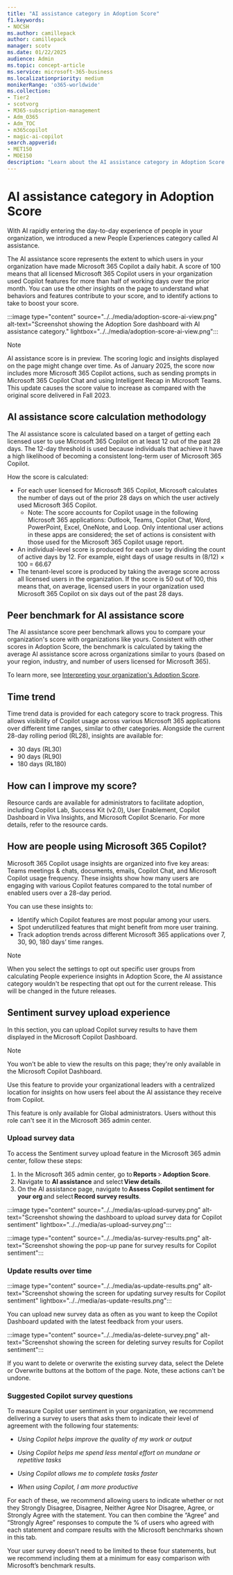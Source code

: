 ```yaml
---
title: "AI assistance category in Adoption Score"
f1.keywords:
- NOCSH
ms.author: camillepack
author: camillepack
manager: scotv
ms.date: 01/22/2025
audience: Admin
ms.topic: concept-article
ms.service: microsoft-365-business
ms.localizationpriority: medium
monikerRange: 'o365-worldwide'
ms.collection: 
- Tier2
- scotvorg
- M365-subscription-management 
- Adm_O365
- Adm_TOC
- m365copilot
- magic-ai-copilot
search.appverid:
- MET150
- MOE150
description: "Learn about the AI assistance category in Adoption Score."
---
```


# AI assistance category in Adoption Score

With AI rapidly entering the day-to-day experience of people in your organization, we introduced a new People Experiences category called AI assistance.

The AI assistance score represents the extent to which users in your organization have made Microsoft 365 Copilot a daily habit. A score of 100 means that all licensed Microsoft 365 Copilot users in your organization used Copilot features for more than half of working days over the prior month. You can use the other insights on the page to understand what behaviors and features contribute to your score, and to identify actions to take to boost your score.

:::image type="content" source="../../media/adoption-score-ai-view.png" alt-text="Screenshot showing the Adoption Sore dashboard with AI assistance category." lightbox="../../media/adoption-score-ai-view.png":::

>[!NOTE]
> AI assistance score is in preview. The scoring logic and insights displayed on the page might change over time. As of January 2025, the score now includes more Microsoft 365 Copilot actions, such as sending prompts in Microsoft 365 Copilot Chat and using Intelligent Recap in Microsoft Teams. This update causes the score value to increase as compared with the original score delivered in Fall 2023.  

## AI assistance score calculation methodology

The AI assistance score is calculated based on a target of getting each licensed user to use Microsoft 365 Copilot on at least 12 out of the past 28 days. The 12-day threshold is used because individuals that achieve it have a high likelihood of becoming a consistent long-term user of Microsoft 365 Copilot.

How the score is calculated:

- For each user licensed for Microsoft 365 Copilot, Microsoft calculates the number of days out of the prior 28 days on which the user actively used Microsoft 365 Copilot.
  - Note: The score accounts for Copilot usage in the following Microsoft 365 applications: Outlook, Teams, Copilot Chat, Word, PowerPoint, Excel, OneNote, and Loop. Only intentional user actions in these apps are considered; the set of actions is consistent with those used for the Microsoft 365 Copilot usage report.
- An individual-level score is produced for each user by dividing the count of active days by 12. For example, eight days of usage results in (8/12) × 100 = 66.67
- The tenant-level score is produced by taking the average score across all licensed users in the organization. If the score is 50 out of 100, this means that, on average, licensed users in your organization used Microsoft 365 Copilot on six days out of the past 28 days.

## Peer benchmark for AI assistance score

The AI assistance score peer benchmark allows you to compare your organization's score with organizations like yours. Consistent with other scores in Adoption Score, the benchmark is calculated by taking the average AI assistance score across organizations similar to yours (based on your region, industry, and number of users licensed for Microsoft 365). 

To learn more, see [Interpreting your organization's Adoption Score](adoption-score.md#interpreting-your-organizations-adoption-score).

## Time trend

Time trend data is provided for each category score to track progress. This allows visibility of Copilot usage across various Microsoft 365 applications over different time ranges, similar to other categories. Alongside the current 28-day rolling period (RL28), insights are available for:

- 30 days (RL30)
- 90 days (RL90)
- 180 days (RL180)

## How can I improve my score?

Resource cards are available for administrators to facilitate adoption, including Copilot Lab, Success Kit (v2.0), User Enablement, Copilot Dashboard in Viva Insights, and Microsoft Copilot Scenario. For more details, refer to the resource cards.

## How are people using Microsoft 365 Copilot?

Microsoft 365 Copilot usage insights are organized into five key areas: Teams meetings & chats, documents, emails, Copilot Chat, and Microsoft Copilot usage frequency. These insights show how many users are engaging with various Copilot features compared to the total number of enabled users over a 28-day period.

You can use these insights to:

- Identify which Copilot features are most popular among your users.
- Spot underutilized features that might benefit from more user training.
- Track adoption trends across different Microsoft 365 applications over 7, 30, 90, 180 days’ time ranges.

>[!NOTE]
> When you select the settings to opt out specific user groups from calculating People experience insights in Adoption Score, the AI assistance category wouldn't be respecting that opt out for the current release. This will be changed in the future releases.

## Sentiment survey upload experience

In this section, you can upload Copilot survey results to have them displayed in the Microsoft Copilot Dashboard.

>[!NOTE]
> You won't be able to view the results on this page; they're only available in the Microsoft Copilot Dashboard.

Use this feature to provide your organizational leaders with a centralized location for insights on how users feel about the AI assistance they receive from Copilot.

This feature is only available for Global administrators. Users without this role can't see it in the Microsoft 365 admin center.

### Upload survey data

To access the Sentiment survey upload feature in the Microsoft 365 admin center, follow these steps:

1. In the Microsoft 365 admin center, go to **Reports** > **Adoption Score**.
1. Navigate to **AI assistance** and select **View details**.
1. On the AI assistance page, navigate to **Assess Copilot sentiment for your org** and select **Record survey results**.

:::image type="content" source="../../media/as-upload-survey.png" alt-text="Screenshot showing the dashboard to upload survey data for Copilot sentiment" lightbox="../../media/as-upload-survey.png":::

:::image type="content" source="../../media/as-survey-results.png" alt-text="Screenshot showing the pop-up pane for survey results for Copilot sentiment":::

### Update results over time

:::image type="content" source="../../media/as-update-results.png" alt-text="Screenshot showing the screen for updating survey results for Copilot sentiment" lightbox="../../media/as-update-results.png":::

You can upload new survey data as often as you want to keep the Copilot Dashboard updated with the latest feedback from your users.

:::image type="content" source="../../media/as-delete-survey.png" alt-text="Screenshot showing the screen for deleting survey results for Copilot sentiment":::

If you want to delete or overwrite the existing survey data, select the Delete or Overwrite buttons at the bottom of the page. Note, these actions can't be undone.

### Suggested Copilot survey questions

To measure Copilot user sentiment in your organization, we recommend delivering a survey to users that asks them to indicate their level of agreement with the following four statements:

- *Using Copilot helps improve the quality of my work or output*

- *Using Copilot helps me spend less mental effort on mundane or repetitive tasks*

- *Using Copilot allows me to complete tasks faster*

- *When using Copilot, I am more productive*

For each of these, we recommend allowing users to indicate whether or not they Strongly Disagree, Disagree, Neither Agree Nor Disagree, Agree, or Strongly Agree with the statement. You can then combine the “Agree” and “Strongly Agree” responses to compute the % of users who agreed with each statement and compare results with the Microsoft benchmarks shown in this tab.

Your user survey doesn't need to be limited to these four statements, but we recommend including them at a minimum for easy comparison with Microsoft’s benchmark results.
